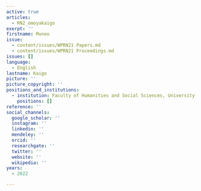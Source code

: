 ```yaml
---
active: true
articles:
  - RN2_omoyakaigo
exerpt: ''
firstname: Muneo
issue:
  - content/issues/WPRN21 Papers.md
  - content/issues/WPRN21 Proceedings.md
issues: []
language:
  - English
lastname: Kaigo
picture: ''
picture_copyright: ''
positions_and_institutions:
  - institution: Faculty of Humanities and Social Sciences, University of Tsukuba, Japan
    positions: []
reference: ''
social_channels:
  google_scholar: ''
  instagram: ''
  linkedin: ''
  mendeley: ''
  orcid: ''
  researchgate: ''
  twitter: ''
  website: ''
  wikipedia: ''
years:
  - 2022

---
```

